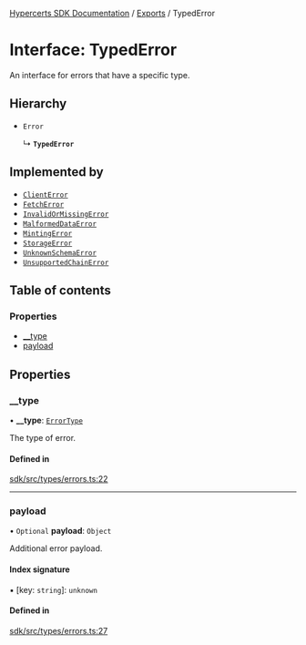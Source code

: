 [Hypercerts SDK Documentation](../README.md) / [Exports](../modules.md) / TypedError

# Interface: TypedError

An interface for errors that have a specific type.

## Hierarchy

- `Error`

  ↳ **`TypedError`**

## Implemented by

- [`ClientError`](../classes/ClientError.md)
- [`FetchError`](../classes/FetchError.md)
- [`InvalidOrMissingError`](../classes/InvalidOrMissingError.md)
- [`MalformedDataError`](../classes/MalformedDataError.md)
- [`MintingError`](../classes/MintingError.md)
- [`StorageError`](../classes/StorageError.md)
- [`UnknownSchemaError`](../classes/UnknownSchemaError.md)
- [`UnsupportedChainError`](../classes/UnsupportedChainError.md)

## Table of contents

### Properties

- [\_\_type](TypedError.md#__type)
- [payload](TypedError.md#payload)

## Properties

### \_\_type

• **\_\_type**: [`ErrorType`](../enums/internal.ErrorType.md)

The type of error.

#### Defined in

[sdk/src/types/errors.ts:22](https://github.com/Network-Goods/hypercerts/blob/1e395d9/sdk/src/types/errors.ts#L22)

---

### payload

• `Optional` **payload**: `Object`

Additional error payload.

#### Index signature

▪ [key: `string`]: `unknown`

#### Defined in

[sdk/src/types/errors.ts:27](https://github.com/Network-Goods/hypercerts/blob/1e395d9/sdk/src/types/errors.ts#L27)
